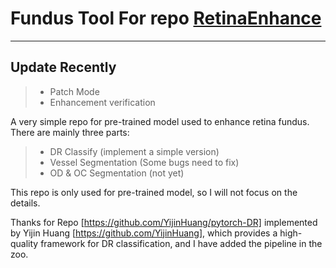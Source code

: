 # Fundus Tool For repo [RetinaEnhance](https://github.com/QtacierP/RetinaEnhanced)
----

## Update Recently
> - Patch Mode
> - Enhancement verification

A very simple repo for pre-trained model used to enhance retina fundus. There are mainly three parts:
> - DR Classify  (implement a simple version)
> - Vessel Segmentation (Some bugs need to fix)
>- OD & OC Segmentation (not yet)

This repo is only used for pre-trained model, so I will not focus on the details.

Thanks for Repo [https://github.com/YijinHuang/pytorch-DR] implemented by Yijin Huang [https://github.com/YijinHuang], which provides a high-quality framework for DR classification, and I have added the pipeline in the zoo.

